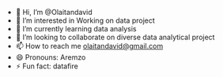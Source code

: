 - 👋 Hi, I’m @Olaitandavid
- 👀 I’m interested in Working on data project
- 🌱 I’m currently learning data analysis
- 💞️ I’m looking to collaborate on diverse data analytical project
- 📫 How to reach me olaitandavid@gmail.com
- 😄 Pronouns: Aremzo
- ⚡ Fun fact: datafire

<!---
Olaitandavid/Olaitandavid is a ✨ special ✨ repository because its `README.md` (this file) appears on your GitHub profile.
You can click the Preview link to take a look at your changes.
--->
